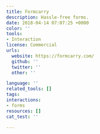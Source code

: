 ```yaml
---
title: Formcarry
description: Hassle-free forms.
date: 2018-04-14 07:07:25 +0000
color: ''
tools:
- Interaction
license: Commercial
urls:
  website: https://formcarry.com/
  github: ''
  twitter: ''
  other: ''

language: ''
related_tools: []
tags:
interactions:
- forms
resources: []
cat_test: ''

---
```

